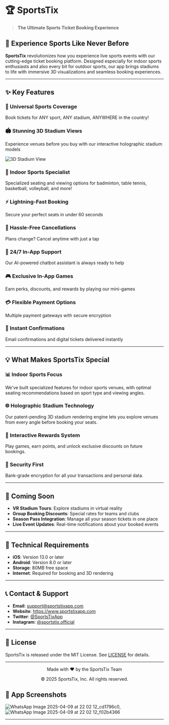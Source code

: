 # 🏆 SportsTix

> **The Ultimate Sports Ticket Booking Experience**

## 🌟 Experience Sports Like Never Before

**SportsTix** revolutionizes how you experience live sports events with our cutting-edge ticket booking platform. Designed especially for indoor sports enthusiasts and also every bit for outdoor sports, our app brings stadiums to life with immersive 3D visualizations and seamless booking experiences.

---

## ✨ Key Features

### 🎫 Universal Sports Coverage
Book tickets for ANY sport, ANY stadium, ANYWHERE in the country!

### 🏟️ Stunning 3D Stadium Views
Experience venues before you buy with our interactive holographic stadium models

![3D Stadium View]((https://github.com/user-attachments/assets/0eaeb8e9-3598-4e62-a5b5-b84df00c0437)
)

### 🏓 Indoor Sports Specialist
Specialized seating and viewing options for badminton, table tennis, basketball, volleyball, and more!

### ⚡ Lightning-Fast Booking
Secure your perfect seats in under 60 seconds

### 🔄 Hassle-Free Cancellations
Plans change? Cancel anytime with just a tap

### 💬 24/7 In-App Support
Our AI-powered chatbot assistant is always ready to help

### 🎮 Exclusive In-App Games
Earn perks, discounts, and rewards by playing our mini-games

### 💳 Flexible Payment Options
Multiple payment gateways with secure encryption

### 📧 Instant Confirmations
Email confirmations and digital tickets delivered instantly

---

## 💡 What Makes SportsTix Special

### 📊 Indoor Sports Focus
We've built specialized features for indoor sports venues, with optimal seating recommendations based on sport type and viewing angles.

### 🌐 Holographic Stadium Technology
Our patent-pending 3D stadium rendering engine lets you explore venues from every angle before booking your seats.

### 🎁 Interactive Rewards System
Play games, earn points, and unlock exclusive discounts on future bookings.

### 🔐 Security First
Bank-grade encryption for all your transactions and personal data.

---

## 🎯 Coming Soon

- **VR Stadium Tours**: Explore stadiums in virtual reality
- **Group Booking Discounts**: Special rates for teams and clubs
- **Season Pass Integration**: Manage all your season tickets in one place
- **Live Event Updates**: Real-time notifications about your booked events

---

## 🔧 Technical Requirements

- **iOS**: Version 13.0 or later
- **Android**: Version 8.0 or later
- **Storage**: 80MB free space
- **Internet**: Required for booking and 3D rendering

---

## 📞 Contact & Support

- **Email**: support@sportstixapp.com
- **Website**: https://www.sportstixapp.com
- **Twitter**: [@SportsTixApp](https://twitter.com/sportstixapp)
- **Instagram**: [@sportstix.official](https://instagram.com/sportstix.official)

---

## 📄 License

SportsTix is released under the MIT License. See [LICENSE](LICENSE) for details.

---

<div align="center">
  <p>Made with ❤️ by the SportsTix Team</p>
  <p>© 2025 SportsTix, Inc. All rights reserved.</p>
</div>

## 📱 App Screenshots

![WhatsApp Image 2025-04-09 at 22 02 12_cd1796c0](https://github.com/user-attachments/assets/ddc05611-bd04-408b-9074-3c8ff5b909ec), ![WhatsApp Image 2025-04-09 at 22 02 12_f02b4366](https://github.com/user-attachments/assets/64bb3827-17af-46fe-bfd9-88b4318a2197)



---
